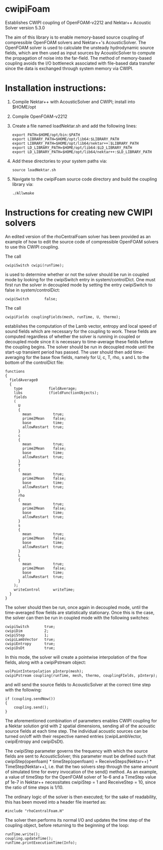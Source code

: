 # cwipiFoam
Establishes CWIPI coupling of OpenFOAM-v2212 and Nektar++ Acoustic Solver version 5.3.0

The aim of this library is to enable memory-based source coupling of compressible OpenFOAM solvers and Nektar++'s AcousticSolver.  The OpenFOAM solver is used to calculate the unsteady hydrodynamic source fields, which are then used as input sources by AcousticSolver to compute the propagation of noise into the far-field.  The method of memory-based coupling avoids the I/O bottleneck associated with file-based data transfer since the data is exchanged through system memory via CWIPI.

# Installation instructions:
1) Compile Nektar++ with AcousticSolver and CWIPI; install into $HOME/opt  
2) Compile OpenFOAM-v2212
3) Create a file named loadNektar.sh and add the following lines:

       export PATH=$HOME/opt/bin:$PATH
       export LIBRARY_PATH=$HOME/opt/lib64:$LIBRARY_PATH
       export LIBRARY_PATH=$HOME/opt/lib64/nektar++:$LIBRARY_PATH
       export LD_LIBRARY_PATH=$HOME/opt/lib64:$LD_LIBRARY_PATH
       export LD_LIBRARY_PATH=$HOME/opt/lib64/nektar++:$LD_LIBRARY_PATH

4) Add these directories to your system paths via:

       source loadNektar.sh
   
5) Navigate to the cwipiFoam source code directory and build the coupling library via:

       ./Allwmake

# Instructions for creating new CWIPI solvers

An edited version of the rhoCentralFoam solver has been provided as an example of how to edit the source code of compressible OpenFOAM solvers to use this CWIPI coupling.

The call

    cwipiSwitch cwipi(runTime);

is used to determine whether or not the solver should be run in coupled mode by looking for the cwipiSwitch entry in system/controlDict.  One must first run the solver in decoupled mode by setting the entry cwipiSwitch to false in system/controlDict:

    cwipiSwitch       false;

The call

    cwipiFields couplingFields(mesh, runTime, U, thermo);

establishes the computation of the Lamb vector, entropy and local speed of sound fields which are necessary for the coupling to work.  These fields are computed regardless of whether the solver is running in coupled or decoupled mode since it is necessary to time-average these fields before the coupling begins.  The solver should be run in decoupled mode until the start-up transient period has passed.  The user should then add time-averaging for the base flow fields, namely for U, c, T, rho, s and L to the bottom of the controlDict file:

    functions
    {
      fieldAverage0
      {
        type            fieldAverage;
        libs            (fieldFunctionObjects);
        fields
        (
          U
          {
            mean          true;
            prime2Mean    false;
            base          time;
            allowRestart  true;
          }
          c
          {
            mean          true;
            prime2Mean    false;
            base          time;
            allowRestart  true;
          }
          T
          {
            mean          true;
            prime2Mean    false;
            base          time;
            allowRestart  true;
          }
          rho
          {
            mean          true;
            prime2Mean    false;
            base          time;
            allowRestart  true;
          }
          s
          {
            mean          true;
            prime2Mean    false;
            base          time;
            allowRestart  true;
          }
          L
          {
            mean          true;
            prime2Mean    false;
            base          time;
            allowRestart  true;
          }
        );
        writeControl      writeTime;
      }
    }
    
The solver should then be run, once again in decoupled mode, until the time-averaged flow fields are statistically stationary.  Once this is the case, the solver can then be run in coupled mode with the following switches:

    cwipiSwitch       true;
    cwipiDim          2;
    cwipiStep         1;
    cwipiLambVector   true;
    cwipiEntropy      true;
    cwipiDsDt         true;

In this mode, the solver will create a pointwise interpolation of the flow fields, along with a cwipiPstream object:

    volPointInterpolation pInterp(mesh);
    cwipiPstream coupling(runTime, mesh, thermo, couplingFIelds, pInterp);

and will send the source fields to AcousticSolver at the correct time step with the following:

    if (coupling.sendNow())
    {
        coupling.send();
    }

The aforementioned combination of parameters enables CWIPI coupling for a Nektar solution grid with 2 spatial dimensions, sending all of the acoustic source fields at each time step.  The individual acoustic sources can be turned on/off with their respective named entries (cwipiLambVector, cwipiEntropy and cwipiDsDt).

The cwipiStep parameter governs the frequency with which the source fields are sent to AcousticSolver; this parameter must be defined such that cwipiStep(openfoam) * timeStep(openfoam) = ReceiveSteps(Nektar++) * TimeStep(Nektar++), i.e. that the two solvers step through the same amount of simulated time for every invocation of the send() method.  As an example, a value of timeStep for the OpenFOAM solver of 1e-6 and a TimeStep value pf 1e-7 in Nektar++ necessitates cwipiStep = 1 and ReceiveStep = 10, since the ratio of time steps is 1/10.

The ordinary logic of the solver is then executed; for the sake of readability, this has been moved into a header file inserted as:

    #include "rhoCentralFoam.H"

The solver then performs its normal I/O and updates the time step of the coupling object, before returning to the beginning of the loop:

    runTime.write();
    coupling.updateTime();
    runTime.printExecutionTime(Info);
